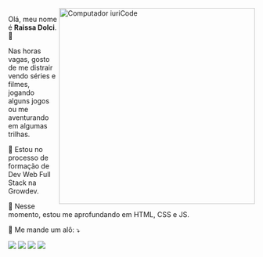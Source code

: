 <img src="https://raw.githubusercontent.com/MicaelliMedeiros/micaellimedeiros/master/image/computer-illustration.png" min-width="400px" max-width="400px" width="400px" align="right" alt="Computador iuriCode">

<p align="left"> 
  Olá, meu nome é <strong>Raissa Dolci</strong>. 👋<br>
  </p>
 <p>
  Nas horas vagas, gosto de me distrair vendo séries e filmes, jogando alguns jogos ou me aventurando em algumas trilhas.
</p>

<p align="left">
  📓  Estou no processo de formação de Dev Web Full Stack na Growdev.
</p>

<p align="left">
  💼 Nesse momento, estou me aprofundando em HTML, CSS e JS.
</p>

<p align="left">
  💌 Me mande um alô: ⤵️
</p>

<p align="left">
  <a href="#" alt="Gmail">
  <img src="https://img.shields.io/badge/-Gmail-FF0000?style=flat-square&labelColor=FF0000&logo=gmail&logoColor=white&link=https://mail.google.com/mail/u/0/?tab=rm&ogbl#inbox?compose=new" /></a>

  <a href="#" alt="Linkedin">
  <img src="https://img.shields.io/badge/-Linkedin-0e76a8?style=flat-square&logo=Linkedin&logoColor=white&link=https://www.linkedin.com/in/raissa-dolci-575697266/" /></a>

  <a href="#" alt="WhatsApp">
  <img src="https://img.shields.io/badge/-WhatsApp-25d366?style=flat-square&labelColor=25d366&logo=whatsapp&logoColor=white&link=https://wa.me/5566999193123"/></a>

  <a href="#" alt="Instagram">
  <img src="https://img.shields.io/badge/-Instagram-DF0174?style=flat-square&labelColor=DF0174&logo=instagram&logoColor=white&link=https://www.instagram.com/raissa.dolci/"/></a>
</p>  
